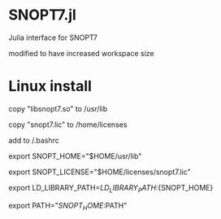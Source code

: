 # SNOPT7.jl
Julia interface for SNOPT7

modified to have increased workspace size

# Linux install

copy "libsnopt7.so" to /usr/lib

copy "snopt7.lic" to /home/licenses

add to /.bashrc

export SNOPT_HOME="$HOME/usr/lib"

export SNOPT_LICENSE="$HOME/licenses/snopt7.lic"

export LD_LIBRARY_PATH=${LD_LIBRARY_PATH}:${SNOPT_HOME}

export PATH="${SNOPT_HOME}:$PATH"
